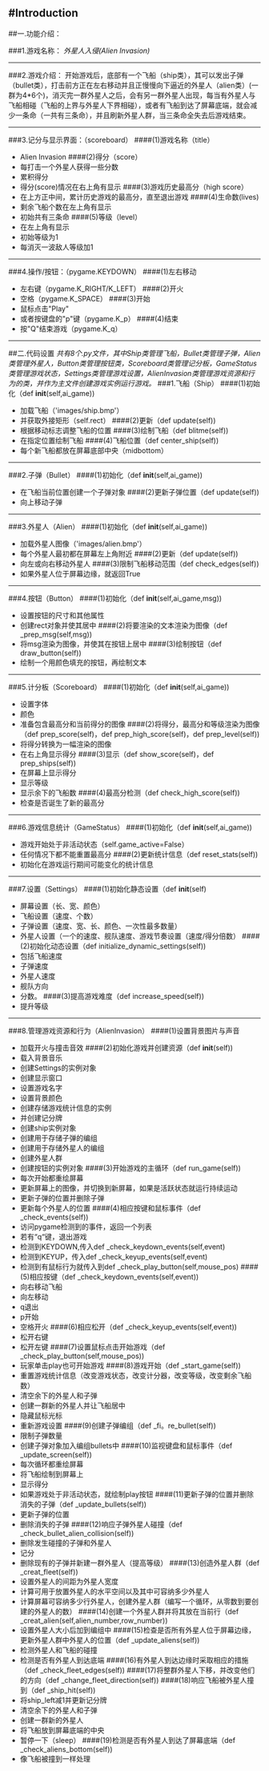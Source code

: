 #Introduction
---

##一.功能介绍：

###1.游戏名称：
*外星人入侵(Alien Invasion)*
***
###2.游戏介绍：
开始游戏后，底部有一个飞船（ship类），其可以发出子弹（bullet类），打击前方正在左右移动并且正慢慢向下逼近的外星人（alien类）(一群为4*6个)，消灭完一群外星人之后，会有另一群外星人出现，每当有外星人与飞船相碰（飞船的上界与外星人下界相碰），或者有飞船到达了屏幕底端，就会减少一条命（一共有三条命），并且刷新外星人群，当三条命全失去后游戏结束。
***
###3.记分与显示界面：（scoreboard）
####(1)游戏名称（title）
+ Alien Invasion
####(2)得分（score）
+ 每打击一个外星人获得一些分数
+ 累积得分
+ 得分(score)情况在右上角有显示
####(3)游戏历史最高分（high score）
+ 在上方正中间，累计历史游戏的最高分，直至退出游戏
####(4)生命数(lives)
+ 剩余飞船个数在左上角有显示
+ 初始共有三条命
####(5)等级（level）
+ 在左上角有显示
+ 初始等级为1
+ 每消灭一波敌人等级加1
***
###4.操作/按钮：（pygame.KEYDOWN）
####(1)左右移动
+ 左右键（pygame.K_RIGHT/K_LEFT）
####(2)开火
+ 空格（pygame.K_SPACE）
####(3)开始
+ 鼠标点击"Play"
+ 或者按键盘的"p"键（pygame.K_p）
####(4)结束
+ 按"Q"结束游戏（pygame.K_q）

---
##二.代码设置
*共有8个.py文件，其中Ship类管理飞船，Bullet类管理子弹，Alien类管理外星人，Button类管理按钮类，Scoreboard类管理记分板，GameStatus类管理游戏状态，Settings类管理游戏设置，AlienInvasion类管理游戏资源和行为的类，并作为主文件创建游戏实例运行游戏。*
###1.飞船（Ship）
####(1)初始化（def __init__(self,ai_game))
+ 加载飞船（'images/ship.bmp'）
+ 并获取外接矩形（self.rect）
####(2)更新（def update(self))
+ 根据移动标志调整飞船的位置
####(3)绘制飞船（def blitme(self)) 
+ 在指定位置绘制飞船
####(4)飞船位置（def center_ship(self))
+ 每个新飞船都放在屏幕底部中央（midbottom）

---
###2.子弹（Bullet）
####(1)初始化（def __init__(self,ai_game))
+ 在飞船当前位置创建一个子弹对象
####(2)更新子弹位置（def update(self))
+ 向上移动子弹

---
###3.外星人（Alien）
####(1)初始化（def __init__(self,ai_game))
+ 加载外星人图像（'images/alien.bmp'）
+ 每个外星人最初都在屏幕左上角附近
####(2)更新（def update(self))
+ 向左或向右移动外星人
####(3)限制飞船移动范围（def check_edges(self))
+ 如果外星人位于屏幕边缘，就返回True

---
###4.按钮（Button）
####(1)初始化（def __init__(self,ai_game,msg))
+ 设置按钮的尺寸和其他属性
+ 创建rect对象并使其居中
####(2)将要渲染的文本渲染为图像（def _prep_msg(self,msg))
+ 将msg渲染为图像，并使其在按钮上居中
####(3)绘制按钮（def draw_button(self))
+ 绘制一个用颜色填充的按钮，再绘制文本

---
###5.计分板（Scoreboard）
####(1)初始化（def __init__(self,ai_game))
+ 设置字体
+ 颜色
+ 准备包含最高分和当前得分的图像
####(2)将得分，最高分和等级渲染为图像（def prep_score(self)，def prep_high_score(self)，def prep_level(self))
+ 将得分转换为一幅渲染的图像
+ 在右上角显示得分
####(3)显示（def show_score(self)，def prep_ships(self))
+ 在屏幕上显示得分
+ 显示等级
+ 显示余下的飞船数
####(4)最高分检测（def check_high_score(self))
+ 检查是否诞生了新的最高分

---
###6.游戏信息统计（GameStatus）
####(1)初始化（def __init__(self,ai_game))
+ 游戏开始处于非活动状态（self.game_active=False）
+ 任何情况下都不能重置最高分
####(2)更新统计信息（def reset_stats(self))
+ 初始化在游戏运行期间可能变化的统计信息

---
###7.设置（Settings）
####(1)初始化静态设置（def __init__(self)
+ 屏幕设置（长、宽、颜色）
+ 飞船设置（速度、个数）
+ 子弹设置（速度、宽、长、颜色、一次性最多数量）
+ 外星人设置（一个的速度、舰队速度、游戏节奏设置（速度/得分倍数）
####(2)初始化动态设置（def initialize_dynamic_settings(self))
+ 包括飞船速度
+ 子弹速度
+ 外星人速度
+ 舰队方向
+ 分数。
####(3)提高游戏难度（def increase_speed(self))
+ 提升等级

---
###8.管理游戏资源和行为（AlienInvasion）
####(1)设置背景图片与声音
+ 加载开火与撞击音效
####(2)初始化游戏并创建资源（def __init__(self))
+ 载入背景音乐
+ 创建Settings的实例对象
+ 创建显示窗口
+ 设置游戏名字
+ 设置背景颜色
+ 创建存储游戏统计信息的实例
+ 并创建记分牌
+ 创建ship实例对象
+ 创建用于存储子弹的编组
+ 创建用于存储外星人的编组
+ 创建外星人群
+ 创建按钮的实例对象
####(3)开始游戏的主循环（def run_game(self))
+ 每次开始都重绘屏幕
+ 更新屏幕上的图像，并切换到新屏幕，如果是活跃状态就运行持续运动
+ 更新子弹的位置并删除子弹
+ 更新每个外星人的位置
####(4)相应按键和鼠标事件（def _check_events(self))
+ 访问pygame检测到的事件，返回一个列表
+ 若有“q“键，退出游戏
+ 检测到KEYDOWN,传入def _check_keydown_events(self,event)
+ 检测到KEYUP，传入def _check_keyup_events(self,event)
+ 检测到有鼠标行为就传入到def _check_play_button(self,mouse_pos)
####(5)相应按键（def _check_keydown_events(self,event))
+ 向右移动飞船
+ 向左移动
+ q退出
+ p开始
+ 空格开火
####(6)相应松开（def _check_keyup_events(self,event))
+ 松开右键
+ 松开左键
####(7)设置鼠标点击开始游戏（def _check_play_button(self,mouse_pos))
+ 玩家单击play也可开始游戏
####(8)游戏开始（def _start_game(self))
+ 重置游戏统计信息（改变游戏状态，改变计分器，改变等级，改变剩余飞船数）
+ 清空余下的外星人和子弹
+ 创建一群新的外星人并让飞船居中
+ 隐藏鼠标光标
+ 重新游戏设置
####(9)创建子弹编组（def _fi。re_bullet(self))
+ 限制子弹数量
+ 创建子弹对象加入编组bullets中
####(10)监视键盘和鼠标事件（def _update_screen(self))
+ 每次循环都重绘屏幕
+ 将飞船绘制到屏幕上
+ 显示得分
+ 如果游戏处于非活动状态，就绘制play按钮
####(11)更新子弹的位置并删除消失的子弹（def _update_bullets(self))
+ 更新子弹的位置
+ 删除消失的子弹
####(12)响应子弹外星人碰撞（def _check_bullet_alien_collision(self))
+ 删除发生碰撞的子弹和外星人
+ 记分
+ 删除现有的子弹并新建一群外星人（提高等级）
####(13)创造外星人群（def _creat_fleet(self))
+ 设置外星人的间距为外星人宽度
+ 计算可用于放置外星人的水平空间以及其中可容纳多少外星人
+ 计算屏幕可容纳多少行外星人，创建外星人群（编写一个循环，从零数到要创建的外星人的数）
####(14)创建一个外星人群并将其放在当前行（def _creat_alien(self,alien_number,row_number))
+ 设置外星人大小后加到编组中
####(15)检查是否所有外星人位于屏幕边缘，更新外星人群中外星人的位置（def _update_aliens(self))
+ 检测外星人和飞船的碰撞
+ 检测是否有外星人到达底端
####(16)有外星人到达边缘时采取相应的措施（def _check_fleet_edges(self))
####(17)将整群外星人下移，并改变他们的方向（def _change_fleet_direction(self))
####(18)响应飞船被外星人撞到（def _ship_hit(self))
+ 将ship_left减1并更新记分牌
+ 清空余下的外星人和子弹
+ 创建一群新的外星人
+ 将飞船放到屏幕底端的中央
+ 暂停一下（sleep）
####(19)检测是否有外星人到达了屏幕底端（def _check_aliens_bottom(self))
+ 像飞船被撞到一样处理

